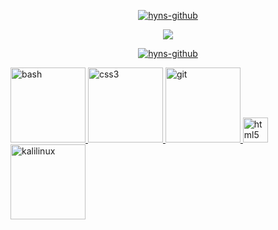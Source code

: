<p align="center"> 
<a href="https://github.com/delincuencia" target="_blank"> <img src="https://media.discordapp.net/attachments/994766131359404082/1000967166293717072/cooltext416024677975260.png" alt="hyns-github"/></a>

<p align="center"> 
  <kbd>
<img src="https://media.discordapp.net/attachments/994766131359404082/1000964070868009142/b98875632e782df355c99271e895b980.gif">
  </kbd>
</p>
 
<p align="center"> 
<a href="https://github.com/delincuencia" target="_blank"> <img src="https://media.discordapp.net/attachments/994766131359404082/1000968704353386506/cooltext416025008205561.png" alt="hyns-github"/></a>

<p align="left"> <a href="https://www.python.org/" target="_blank"> <img src="https://media.discordapp.net/attachments/994766131359404082/1000972121004068975/1200px-Python-logo-notext.svg.png?width=635&height=635" alt="bash" width="120" height="120"/> </a> <a href="https://www.swift.com/es" target="_blank"> <img src="https://media.discordapp.net/attachments/994766131359404082/1000972308141330492/919833.png" alt="css3" width="120" height="120"/> </a> <a href="https://nodejs.org/es/" target="_blank"> <img src="https://media.discordapp.net/attachments/994766131359404082/1000969162253930526/nodejs-logo-FBE122E377-seeklogo.com.png" alt="git" width="120" height="120"/> </a> <a href="https://try.fluidattacks.com/bo/pentest/" target="_blank"> <img src="https://ianisbernard.com/img/logo-pentest.svg" alt="html5" width="40" height="40"/> </a> <a href="https://www.kali.org/" target="_blank"> <img src="https://media.discordapp.net/attachments/994766131359404082/1000974318957760532/Descarga-de-Kali-Linux-20214a-Puntos-tecnicos-512x470.webp" alt="kalilinux" width="120" height="120"/>
